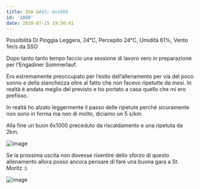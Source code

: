 ```yaml
---
title: 2km &#43; 6x1000
id: '1860'
date: 2020-07-15 19:50:41
---
```


Possibilità Di Pioggia Leggera, 24°C, Percepito 24°C, Umidità 61%, Vento 1m/s da SSO

Dopo tanto tanto tempo faccio una sessione di lavoro vero in preparazione per l’Engadiner Sommerlauf.

Ero estremamente preoccupato per l’esito dell’allenamento per via del poco sonno e della stanchezza oltre al fatto che non facevo ripetutte da mesi. In realtà é andata meglio del previsto e ho portato a casa quello che mi ero prefisso.

In realtà ho alzato leggermente il passo delle ripetute perché sicuramente non sono in forma ma non di molto, diciamo un 5 s/km.

Alla fine un buon 6x1000 preceduto da riscaldamento e una ripetuta da 2km.

![image](/images/2021/08/training.jpg)

Se la prossima uscita non dovesse risentire dello sforzo di questo allenamento allora posso ancora pensare di fare una buona gara a St. Moritz :)

![image](/images/2021/08/20200715-activity-map.png)